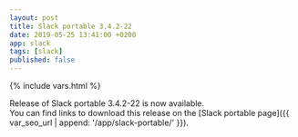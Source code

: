 ```yaml
---
layout: post
title: Slack portable 3.4.2-22
date: 2019-05-25 13:41:00 +0200
app: slack
tags: [slack]
published: false
---
```

{% include vars.html %}

Release of Slack portable 3.4.2-22 is now available.<br />
You can find links to download this release on the [Slack portable page]({{ var_seo_url | append: '/app/slack-portable/' }}).